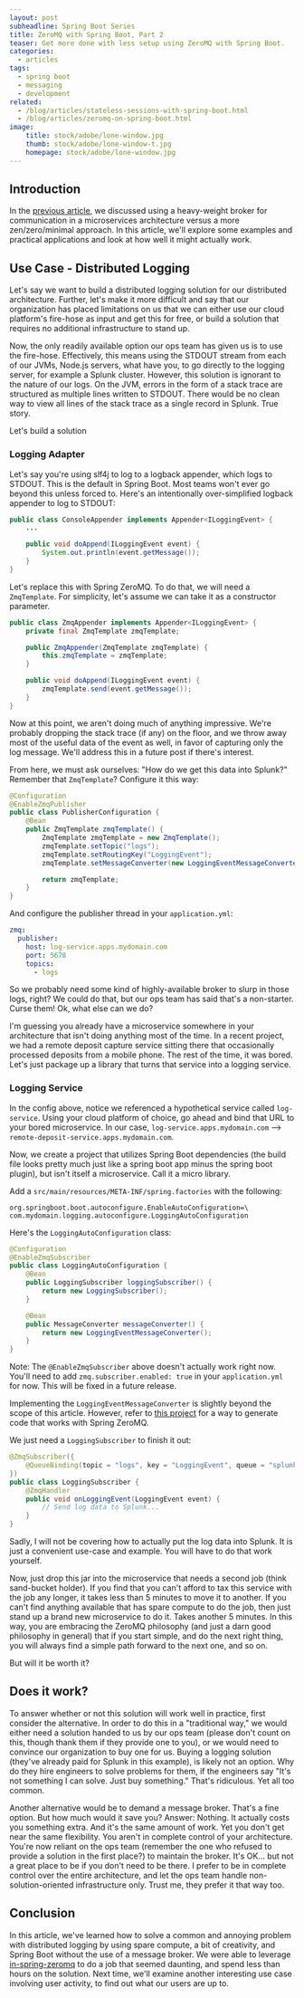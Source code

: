 ```yaml
---
layout: post
subheadline: Spring Boot Series
title: ZeroMQ with Spring Boot, Part 2
teaser: Get more done with less setup using ZeroMQ with Spring Boot.
categories:
  - articles
tags:
  - spring boot
  - messaging
  - development
related:
  - /blog/articles/stateless-sessions-with-spring-boot.html
  - /blog/articles/zeromq-on-spring-boot.html
image:
    title: stock/adobe/lone-window.jpg
    thumb: stock/adobe/lone-window-t.jpg
    homepage: stock/adobe/lone-window.jpg
---
```


## Introduction

In the [previous article](/blog/articles/zeromq-on-spring-boot.html), we discussed using a heavy-weight broker for communication in a microservices architecture versus a more zen/zero/minimal approach. In this article, we'll explore some examples and practical applications and look at how well it might actually work.

## Use Case - Distributed Logging

Let's say we want to build a distributed logging solution for our distributed architecture.
Further, let's make it more difficult and say that our organization has placed limitations on us that we can either use our cloud platform's fire-hose as input and get this for free, or build a solution that requires no additional infrastructure to stand up.

Now, the only readily available option our ops team has given us is to use the fire-hose.
Effectively, this means using the STDOUT stream from each of our JVMs, Node.js servers, what have you, to go directly to the logging server, for example a Splunk cluster.
However, this solution is ignorant to the nature of our logs.
On the JVM, errors in the form of a stack trace are structured as multiple lines written to STDOUT.
There would be no clean way to view all lines of the stack trace as a single record in Splunk.
True story.

Let's build a solution

### Logging Adapter

Let's say you're using slf4j to log to a logback appender, which logs to STDOUT.
This is the default in Spring Boot.
Most teams won't ever go beyond this unless forced to.
Here's an intentionally over-simplified logback appender to log to STDOUT:

```java
public class ConsoleAppender implements Appender<ILoggingEvent> {
    ...

    public void doAppend(ILoggingEvent event) {
        System.out.println(event.getMessage());
    }
}
```

Let's replace this with Spring ZeroMQ. To do that, we will need a `ZmqTemplate`. For simplicity, let's assume we can take it as a constructor parameter.

```java
public class ZmqAppender implements Appender<ILoggingEvent> {
    private final ZmqTemplate zmqTemplate;

    public ZmqAppender(ZmqTemplate zmqTemplate) {
        this.zmqTemplate = zmqTemplate;
    }

    public void doAppend(ILoggingEvent event) {
        zmqTemplate.send(event.getMessage());
    }
}
```

Now at this point, we aren't doing much of anything impressive.
We're probably dropping the stack trace (if any) on the floor, and we throw away most of the useful data of the event as well, in favor of capturing only the log message.
We'll address this in a future post if there's interest.

From here, we must ask ourselves: "How do we get this data into Splunk?" Remember that `ZmqTemplate`? Configure it this way:

```java
@Configuration
@EnableZmqPublisher
public class PublisherConfiguration {
    @Bean
    public ZmqTemplate zmqTemplate() {
        ZmqTemplate zmqTemplate = new ZmqTemplate();
        zmqTemplate.setTopic("logs");
        zmqTemplate.setRoutingKey("LoggingEvent");
        zmqTemplate.setMessageConverter(new LoggingEventMessageConverter());

        return zmqTemplate;
    }
}
```

And configure the publisher thread in your `application.yml`:

```yaml
zmq:
  publisher:
    host: log-service.apps.mydomain.com
    port: 5678
    topics:
      - logs
```

So we probably need some kind of highly-available broker to slurp in those logs, right?
We could do that, but our ops team has said that's a non-starter.
Curse them!
Ok, what else can we do?

I'm guessing you already have a microservice somewhere in your architecture that isn't doing anything most of the time.
In a recent project, we had a remote deposit capture service sitting there that occasionally processed deposits from a mobile phone.
The rest of the time, it was bored.
Let's just package up a library that turns that service into a logging service.

### Logging Service

In the config above, notice we referenced a hypothetical service called `log-service`.
Using your cloud platform of choice, go ahead and bind that URL to your bored microservice.
In our case, `log-service.apps.mydomain.com` &mdash;> `remote-deposit-service.apps.mydomain.com`.

Now, we create a project that utilizes Spring Boot dependencies (the build file looks pretty much just like a spring boot app minus the spring boot plugin), but isn't itself a microservice.
Call it a micro library.

Add a `src/main/resources/META-INF/spring.factories` with the following:

```properties
org.springboot.boot.autoconfigure.EnableAutoConfiguration=\
com.mydomain.logging.autoconfigure.LoggingAutoConfiguration
```

Here's the `LoggingAutoConfiguration` class:

```java
@Configuration
@EnableZmqSubscriber
public class LoggingAutoConfiguration {
    @Bean
    public LoggingSubscriber loggingSubscriber() {
        return new LoggingSubscriber();
    }

    @Bean
    public MessageConverter messageConverter() {
        return new LoggingEventMessageConverter();
    }
}
```

<div class="alert alert-info" role="alert">
  Note: The <code>@EnableZmqSubscriber</code> above doesn't actually work right now. You'll need to add <code>zmq.subscriber.enabled: true</code> in your <code>application.yml</code> for now. This will be fixed in a future release.
</div>

Implementing the `LoggingEventMessageConverter` is slightly beyond the scope of this article.
However, refer to [this project](https://github.com/sjohnr/gsl-java-codecs) for a way to generate code that works with Spring ZeroMQ.

We just need a `LoggingSubscriber` to finish it out:

```java
@ZmqSubscriber({
    @QueueBinding(topic = "logs", key = "LoggingEvent", queue = "splunk-logs")
})
public class LoggingSubscriber {
    @ZmqHandler
    public void onLoggingEvent(LoggingEvent event) {
        // Send log data to Splunk...
    }
}
```

Sadly, I will not be covering how to actually put the log data into Splunk.
It is just a convenient use-case and example.
You will have to do that work yourself.

Now, just drop this jar into the microservice that needs a second job (think sand-bucket holder).
If you find that you can't afford to tax this service with the job any longer, it takes less than 5 minutes to move it to another.
If you can't find anything available that has spare compute to do the job, then just stand up a brand new microservice to do it.
Takes another 5 minutes.
In this way, you are embracing the ZeroMQ philosophy (and just a darn good philosophy in general) that if you start simple, and do the next right thing, you will always find a simple path forward to the next one, and so on.

But will it be worth it?

## Does it work?

To answer whether or not this solution will work well in practice, first consider the alternative.
In order to do this in a "traditional way," we would either need a solution handed to us by our ops team (please don't count on this, though thank them if they provide one to you), or we would need to convince our organization to buy one for us.
Buying a logging solution (they've already paid for Splunk in this example), is likely not an option.
Why do they hire engineers to solve problems for them, if the engineers say "It's not something I can solve. Just buy something."
That's ridiculous. Yet all too common.

Another alternative would be to demand a message broker. That's a fine option.
But how much would it save you? Answer: Nothing.
It actually costs you something extra. And it's the same amount of work.
Yet you don't get near the same flexibility. You aren't in complete control of your architecture.
You're now reliant on the ops team (remember the one who refused to provide a solution in the first place?) to maintain the broker.
It's OK... but not a great place to be if you don't need to be there.
I prefer to be in complete control over the entire architecture, and let the ops team handle non-solution-oriented infrastructure only.
Trust me, they prefer it that way too.

## Conclusion

In this article, we've learned how to solve a common and annoying problem with distributed logging by using spare compute, a bit of creativity, and Spring Boot without the use of a message broker.
We were able to leverage [in-spring-zeromq](https://github.com/InSourceSoftware/in-spring-zeromq) to do a job that seemed daunting, and spend less than hours on the solution.
Next time, we'll examine another interesting use case involving user activity, to find out what our users are up to.
